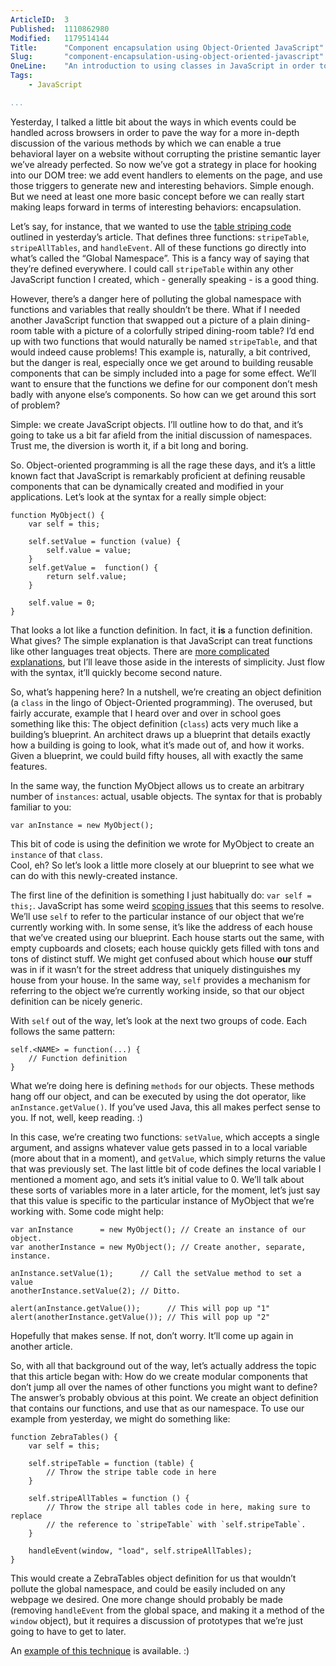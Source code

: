 ```yaml
---
ArticleID:  3
Published:  1110862980
Modified:   1179514144
Title:      "Component encapsulation using Object-Oriented JavaScript"
Slug:       "component-encapsulation-using-object-oriented-javascript"
OneLine:    "An introduction to using classes in JavaScript in order to avoid namespace conflicts and gain interesting object-oriented functionality."
Tags:       
    - JavaScript

...
```

Yesterday, I talked a little bit about the ways in which events could be handled across browsers in order to pave the way for a more in-depth discussion of the various methods by which we can enable a true behavioral layer on a website without corrupting the pristine semantic layer we’ve already perfected. So now we’ve got a strategy in place for hooking into our DOM tree: we add event handlers to elements on the page, and use those triggers to generate new and interesting behaviors. Simple enough. But we need at least one more basic concept before we can really start making leaps forward in terms of interesting behaviors: encapsulation.

Let’s say, for instance, that we wanted to use the [table striping code][1] outlined in yesterday’s article. That defines three functions: `stripeTable`, `stripeAllTables`, and `handleEvent`. All of these functions go directly into what’s called the “Global Namespace”. This is a fancy way of saying that they’re defined everywhere. I could call `stripeTable` within any other JavaScript function I created, which - generally speaking - is a good thing.

However, there’s a danger here of polluting the global namespace with functions and variables that really shouldn’t be there. What if I needed another JavaScript function that swapped out a picture of a plain dining-room table with a picture of a colorfully striped dining-room table? I’d end up with two functions that would naturally be named `stripeTable`, and that would indeed cause problems! This example is, naturally, a bit contrived, but the danger is real, especially once we get around to building reusable components that can be simply included into a page for some effect. We’ll want to ensure that the functions we define for our component don’t mesh badly with anyone else’s components. So how can we get around this sort of problem?

Simple: we create JavaScript objects. I’ll outline how to do that, and it’s going to take us a bit far afield from the initial discussion of namespaces. Trust me, the diversion is worth it, if a bit long and boring.

So. Object-oriented programming is all the rage these days, and it’s a little known fact that JavaScript is remarkably proficient at defining reusable components that can be dynamically created and modified in your applications. Let’s look at the syntax for a really simple object:
    
    function MyObject() {
        var self = this;
    
        self.setValue = function (value) {
            self.value = value;
        }
        self.getValue =  function() {
            return self.value;
        }
    
        self.value = 0;
    }
    

That looks a lot like a function definition. In fact, it **is** a function definition. What gives? The simple explanation is that JavaScript can treat functions like other languages treat objects. There are [more complicated explanations][2], but I’ll leave those aside in the interests of simplicity. Just flow with the syntax, it’ll quickly become second nature.

So, what’s happening here? In a nutshell, we’re creating an object definition (a `class` in the lingo of Object-Oriented programming). The overused, but fairly accurate, example that I heard over and over in school goes something like this: The object definition (`class`) acts very much like a building’s blueprint. An architect draws up a blueprint that details exactly how a building is going to look, what it’s made out of, and how it works. Given a blueprint, we could build fifty houses, all with exactly the same features.

In the same way, the function MyObject allows us to create an arbitrary number of `instances`: actual, usable objects. The syntax for that is probably familiar to you:
    
    var anInstance = new MyObject();
    

This bit of code is using the definition we wrote for MyObject to create an `instance` of that `class`.  
Cool, eh? So let’s look a little more closely at our blueprint to see what we can do with this newly-created instance.

The first line of the definition is something I just habitually do: `var self = this;`. JavaScript has some weird [scoping issues][3] that this seems to resolve. We’ll use `self` to refer to the particular instance of our object that we’re currently working with. In some sense, it’s like the address of each house that we’ve created using our blueprint. Each house starts out the same, with empty cupboards and closets; each house quickly gets filled with tons and tons of distinct stuff. We might get confused about which house **our** stuff was in if it wasn’t for the street address that uniquely distinguishes my house from your house. In the same way, `self` provides a mechanism for referring to the object we’re currently working inside, so that our object definition can be nicely generic.

With `self` out of the way, let’s look at the next two groups of code. Each follows the same pattern:
    
    self.<NAME> = function(...) {
        // Function definition
    }
    

What we’re doing here is defining `methods` for our objects. These methods hang off our object, and can be executed by using the dot operator, like `anInstance.getValue()`. If you’ve used Java, this all makes perfect sense to you. If not, well, keep reading. :)

In this case, we’re creating two functions: `setValue`, which accepts a single argument, and assigns whatever value gets passed in to a local variable (more about that in a moment), and `getValue`, which simply returns the value that was previously set. The last little bit of code defines the local variable I mentioned a moment ago, and sets it’s initial value to 0. We’ll talk about these sorts of variables more in a later article, for the moment, let’s just say that this value is specific to the particular instance of MyObject that we’re working with. Some code might help:
    
    var anInstance      = new MyObject(); // Create an instance of our object.
    var anotherInstance = new MyObject(); // Create another, separate, instance.
    
    anInstance.setValue(1);      // Call the setValue method to set a value
    anotherInstance.setValue(2); // Ditto.
    
    alert(anInstance.getValue());      // This will pop up "1"
    alert(anotherInstance.getValue()); // This will pop up "2"

Hopefully that makes sense. If not, don’t worry. It’ll come up again in another article. 

So, with all that background out of the way, let’s actually address the topic that this article began with: How do we create modular components that don’t jump all over the names of other functions you might want to define? The answer’s probably obvious at this point. We create an object definition that contains our functions, and use that as our namespace. To use our example from yesterday, we might do something like:
    
    function ZebraTables() {
        var self = this;
    
        self.stripeTable = function (table) {
            // Throw the stripe table code in here
        }
    
        self.stripeAllTables = function () {
            // Throw the stripe all tables code in here, making sure to replace
            // the reference to `stripeTable` with `self.stripeTable`.
        }
    
        handleEvent(window, "load", self.stripeAllTables);
    }
    

This would create a ZebraTables object definition for us that wouldn’t pollute the global namespace, and could be easily included on any webpage we desired. One more change should probably be made (removing `handleEvent` from the global space, and making it a method of the `window` object), but it requires a discussion of prototypes that we’re just going to have to get to later.

An [example of this technique][4] is available. :)

   [1]: /2005/03/event-handlers-and-other-distractions
   [2]: http://www.crockford.com/javascript/javascript.html
   [3]: http://www.crockford.com/javascript/private.html
   [4]: /projects/files/EventHandler/objectOrientedEventHandlingExample.html

